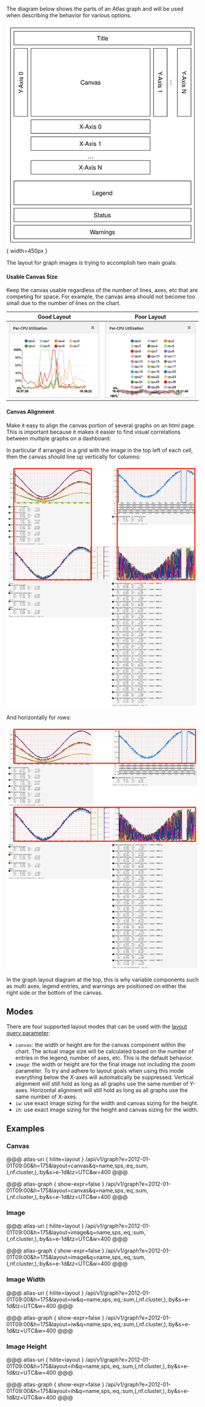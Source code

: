 The diagram below shows the parts of an Atlas graph and will be used when describing
the behavior for various options.

![Graph Component Layout](../../images/graph_layout.svg){ width=450px }

The layout for graph images is trying to accomplish two main goals:

#### Usable Canvas Size

Keep the canvas usable regardless of the number of lines, axes, etc that are competing for space. For example, the canvas area should not become too small due to the number of lines on the chart.

|Good Layout|Poor Layout|
|-----------|-----------|
|![Good Layout](../../images/graph_layout_example_ok.png)|![Poor Layout](../../images/graph_layout_example_bad.png)|

#### Canvas Alignment

Make it easy to align the canvas portion of several graphs on an html page. This is important because it makes it easier to find visual correlations between multiple graphs on a dashboard.

In particular if arranged in a grid with the image in the top left of each cell, then the canvas should line up vertically for columns:

![Vertical Layout](../../images/layout_canvas_vertical.png)

And horizontally for rows:

![Horizontal Layout](../../images/layout_canvas_horizontal.png)

In the graph layout diagram at the top, this is why variable components such as multi axes, legend entries, and warnings are positioned on either the right side or the bottom of the canvas.

## Modes

There are four supported layout modes that can be used with the [layout query parameter](graph.md#image-size):

* `canvas`: the width or height are for the canvas component within the chart. The actual image size will be calculated based on the number of entries in the legend, number of axes, etc. This is the default behavior.
* `image`: the width or height are for the final image not including the zoom parameter. To try and adhere to layout goals when using this mode everything below the X-axes will automatically be suppressed. Vertical alignment will still hold as long as all graphs use the same number of Y-axes. Horizontal alignment will still hold as long as all graphs use the same number of X-axes.
* `iw`: use exact image sizing for the width and canvas sizing for the height.
* `ih`: use exact image sizing for the height and canvas sizing for the width.

## Examples

### Canvas

@@@ atlas-uri { hilite=layout }
/api/v1/graph?e=2012-01-01T09:00&h=175&layout=canvas&q=name,sps,:eq,:sum,(,nf.cluster,),:by&s=e-1d&tz=UTC&w=400
@@@

@@@ atlas-graph { show-expr=false }
/api/v1/graph?e=2012-01-01T09:00&h=175&layout=canvas&q=name,sps,:eq,:sum,(,nf.cluster,),:by&s=e-1d&tz=UTC&w=400
@@@

### Image

@@@ atlas-uri { hilite=layout }
/api/v1/graph?e=2012-01-01T09:00&h=175&layout=image&q=name,sps,:eq,:sum,(,nf.cluster,),:by&s=e-1d&tz=UTC&w=400
@@@

@@@ atlas-graph { show-expr=false }
/api/v1/graph?e=2012-01-01T09:00&h=175&layout=image&q=name,sps,:eq,:sum,(,nf.cluster,),:by&s=e-1d&tz=UTC&w=400
@@@

### Image Width

@@@ atlas-uri { hilite=layout }
/api/v1/graph?e=2012-01-01T09:00&h=175&layout=iw&q=name,sps,:eq,:sum,(,nf.cluster,),:by&s=e-1d&tz=UTC&w=400
@@@

@@@ atlas-graph { show-expr=false }
/api/v1/graph?e=2012-01-01T09:00&h=175&layout=iw&q=name,sps,:eq,:sum,(,nf.cluster,),:by&s=e-1d&tz=UTC&w=400
@@@

### Image Height

@@@ atlas-uri { hilite=layout }
/api/v1/graph?e=2012-01-01T09:00&h=175&layout=ih&q=name,sps,:eq,:sum,(,nf.cluster,),:by&s=e-1d&tz=UTC&w=400
@@@

@@@ atlas-graph { show-expr=false }
/api/v1/graph?e=2012-01-01T09:00&h=175&layout=ih&q=name,sps,:eq,:sum,(,nf.cluster,),:by&s=e-1d&tz=UTC&w=400
@@@
